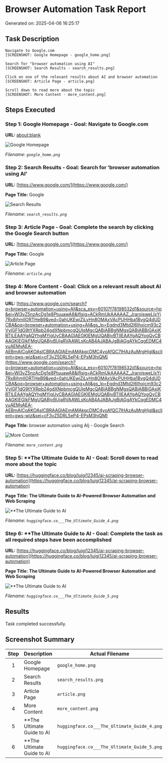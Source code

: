 # Browser Automation Task Report

Generated on: 2025-04-06 16:25:17

## Task Description

```
Navigate to Google.com
[SCREENSHOT: Google Homepage - google_home.png]

Search for "browser automation using AI"
[SCREENSHOT: Search Results - search_results.png]

Click on one of the relevant results about AI and browser automation
[SCREENSHOT: Article Page - article.png]

Scroll down to read more about the topic
[SCREENSHOT: More Content - more_content.png]
```

## Steps Executed

### Step 1: Google Homepage - Goal: Navigate to Google.com

**URL:** [about:blank](about:blank)

![Google Homepage](/images/run_20250406_162409/google_home.png)

*Filename: `google_home.png`*

### Step 2: Search Results - Goal: Search for 'browser automation using AI'

**URL:** [https://www.google.com/](https://www.google.com/)

**Page Title:** Google

![Search Results](/images/run_20250406_162409/search_results.png)

*Filename: `search_results.png`*

### Step 3: Article Page - Goal: Complete the search by clicking the Google Search button

**URL:** [https://www.google.com/](https://www.google.com/)

**Page Title:** Google

![Article Page](/images/run_20250406_162409/article.png)

*Filename: `article.png`*

### Step 4: More Content - Goal: Click on a relevant result about AI and browser automation

**URL:** [https://www.google.com/search?q=browser+automation+using+AIj&sca_esv=60107f78198532d1&source=hp&ei=Wl3yZ5nzAcDg1e8PtuuawA8&iflsig=ACkRmUkAAAAAZ_JrarojsweLIxYj7Rx8jhmIlORTHeB9&ved=0ahUKEwiZiLyHn8OMAxVAcPUHHba1BvgQ4dUDCBA&oq=browser+automation+using+AIj&gs_lp=Egdnd3Mtd2l6Ihxicm93c2VyIGF1dG9tYXRpb24gdXNpbmcgQUlqMgcQABiABBgNMgsQABiABBiGAxiKBTILEAAYgAQYhgMYigUyCBAAGIAEGKIEMgUQABjvBTIIEAAYgAQYogQyCBAAGKIEGIkFMgUQABjvBUjaRVAAWLsKcAB4AJABAJgBiAGgAYkCqgEDMC4yuAEMyAEA-AEBmAICoAKOAsICBRAAGIAEmAMAkgcDMC4yoAfQC7IHAzAuMrgHjgI&sclient=gws-wiz&sei=cF3yZ5DRL5eP4-EPsM3hiQM](https://www.google.com/search?q=browser+automation+using+AIj&sca_esv=60107f78198532d1&source=hp&ei=Wl3yZ5nzAcDg1e8PtuuawA8&iflsig=ACkRmUkAAAAAZ_JrarojsweLIxYj7Rx8jhmIlORTHeB9&ved=0ahUKEwiZiLyHn8OMAxVAcPUHHba1BvgQ4dUDCBA&oq=browser+automation+using+AIj&gs_lp=Egdnd3Mtd2l6Ihxicm93c2VyIGF1dG9tYXRpb24gdXNpbmcgQUlqMgcQABiABBgNMgsQABiABBiGAxiKBTILEAAYgAQYhgMYigUyCBAAGIAEGKIEMgUQABjvBTIIEAAYgAQYogQyCBAAGKIEGIkFMgUQABjvBUjaRVAAWLsKcAB4AJABAJgBiAGgAYkCqgEDMC4yuAEMyAEA-AEBmAICoAKOAsICBRAAGIAEmAMAkgcDMC4yoAfQC7IHAzAuMrgHjgI&sclient=gws-wiz&sei=cF3yZ5DRL5eP4-EPsM3hiQM)

**Page Title:** browser automation using AIj - Google Search

![More Content](/images/run_20250406_162409/more_content.png)

*Filename: `more_content.png`*

### Step 5: **The Ultimate Guide to AI - Goal: Scroll down to read more about the topic

**URL:** [https://huggingface.co/blog/luigi12345/ai-scraping-browser-automation](https://huggingface.co/blog/luigi12345/ai-scraping-browser-automation)

**Page Title:** **The Ultimate Guide to AI-Powered Browser Automation and Web Scraping**

![**The Ultimate Guide to AI](/images/run_20250406_162409/huggingface.co___The_Ultimate_Guide_4.png)

*Filename: `huggingface.co___The_Ultimate_Guide_4.png`*

### Step 6: **The Ultimate Guide to AI - Goal: Complete the task as all required steps have been accomplished

**URL:** [https://huggingface.co/blog/luigi12345/ai-scraping-browser-automation](https://huggingface.co/blog/luigi12345/ai-scraping-browser-automation)

**Page Title:** **The Ultimate Guide to AI-Powered Browser Automation and Web Scraping**

![**The Ultimate Guide to AI](/images/run_20250406_162409/huggingface.co___The_Ultimate_Guide_5.png)

*Filename: `huggingface.co___The_Ultimate_Guide_5.png`*

## Results

Task completed successfully.

## Screenshot Summary

| Step | Description | Actual Filename |
|:----:|-------------|----------------|
| 1 | Google Homepage | `google_home.png` |
| 2 | Search Results | `search_results.png` |
| 3 | Article Page | `article.png` |
| 4 | More Content | `more_content.png` |
| 5 | **The Ultimate Guide to AI | `huggingface.co___The_Ultimate_Guide_4.png` |
| 6 | **The Ultimate Guide to AI | `huggingface.co___The_Ultimate_Guide_5.png` |
